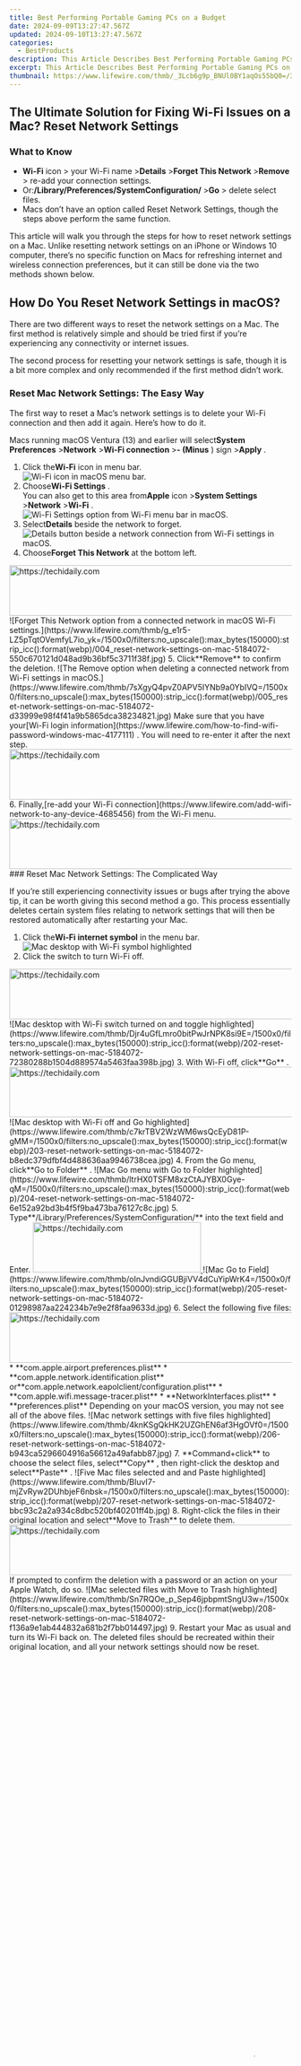 ```yaml
---
title: Best Performing Portable Gaming PCs on a Budget
date: 2024-09-09T13:27:47.567Z
updated: 2024-09-10T13:27:47.567Z
categories:
  - BestProducts
description: This Article Describes Best Performing Portable Gaming PCs on a Budget
excerpt: This Article Describes Best Performing Portable Gaming PCs on a Budget
thumbnail: https://www.lifewire.com/thmb/_3Lcb6g9p_BNUl0BY1aqOs55bQ0=/300x200/filters:no_upscale():max_bytes(150000):strip_icc():format(webp)/man-pc-mini-video-game-a8e6f6d1ed2445058eb8f3e8ea155693.jpg
---
```


## The Ultimate Solution for Fixing Wi-Fi Issues on a Mac? Reset Network Settings
### What to Know

* **Wi-Fi** icon > your Wi-Fi name >**Details** \>**Forget This Network** \>**Remove** \> re-add your connection settings.
* Or:**/Library/Preferences/SystemConfiguration/** \>**Go** \> delete select files.
* Macs don’t have an option called Reset Network Settings, though the steps above perform the same function.

 This article will walk you through the steps for how to reset network settings on a Mac. Unlike resetting network settings on an iPhone or Windows 10 computer, there’s no specific function on Macs for refreshing internet and wireless connection preferences, but it can still be done via the two methods shown below.

## How Do You Reset Network Settings in macOS?

 There are two different ways to reset the network settings on a Mac. The first method is relatively simple and should be tried first if you’re experiencing any connectivity or internet issues.

 The second process for resetting your network settings is safe, though it is a bit more complex and only recommended if the first method didn’t work.

### Reset Mac Network Settings: The Easy Way

 The first way to reset a Mac’s network settings is to delete your Wi-Fi connection and then add it again. Here’s how to do it.

 Macs running macOS Ventura (13) and earlier will select**System Preferences** \>**Network** \>**Wi-Fi connection** \>**\- (Minus** ) sign >**Apply** .

1. Click the**Wi-Fi** icon in menu bar.  
![Wi-Fi icon in macOS menu bar.](https://www.lifewire.com/thmb/ZQJSC9POWF9sWOG1QhLW7RDze88=/1500x0/filters:no_upscale():max_bytes(150000):strip_icc():format(webp)/001_reset-network-settings-on-mac-5184072-8a2df70ce23140b4840713440a0b7006.jpg)
2. Choose**Wi-Fi Settings** .  
 You can also get to this area from**Apple** icon >**System Settings** \>**Network** \>**Wi-Fi** .  
![Wi-Fi Settings option from Wi-Fi menu bar in macOS.](https://www.lifewire.com/thmb/FTW5VOi-SWCWJTkAeO-JixFq45Q=/1500x0/filters:no_upscale():max_bytes(150000):strip_icc():format(webp)/002_reset-network-settings-on-mac-5184072-82054f43a0e64b3bbf42514fba247325.jpg)
3. Select**Details** beside the network to forget.  
![Details button beside a network connection from Wi-Fi settings in macOS.](https://www.lifewire.com/thmb/FNdDQZBdPQIHnN_v6Yd40aZSEaw=/1500x0/filters:no_upscale():max_bytes(150000):strip_icc():format(webp)/003_reset-network-settings-on-mac-5184072-a10316d0d1fa4b5e85f2b1516cdaece4.jpg)
4. Choose**Forget This Network** at the bottom left.  
<!-- affiliate ads begin -->
<a href="https://ephamedtechinc.pxf.io/c/5597632/2137210/26400" target="_top" id="2137210">
  <img src="//a.impactradius-go.com/display-ad/26400-2137210" border="0" alt="https://techidaily.com" width="728" height="90"/>
</a>
<img height="0" width="0" src="https://ephamedtechinc.pxf.io/i/5597632/2137210/26400" style="position:absolute;visibility:hidden;" border="0" />
<!-- affiliate ads end -->
![Forget This Network option from a connected network in macOS Wi-Fi settings.](https://www.lifewire.com/thmb/g_e1r5-LZ5pTqtOVemfyL7io_yk=/1500x0/filters:no_upscale():max_bytes(150000):strip_icc():format(webp)/004_reset-network-settings-on-mac-5184072-550c670121d048ad9b36bf5c3711f38f.jpg)
5. Click**Remove** to confirm the deletion.  
![The Remove option when deleting a connected network from Wi-Fi settings in macOS.](https://www.lifewire.com/thmb/7sXgyQ4pvZ0APV5IYNb9a0YbIVQ=/1500x0/filters:no_upscale():max_bytes(150000):strip_icc():format(webp)/005_reset-network-settings-on-mac-5184072-d33999e98f4f41a9b5865dca38234821.jpg)  
 Make sure that you have your[Wi-Fi login information](https://www.lifewire.com/how-to-find-wifi-password-windows-mac-4177111) . You will need to re-enter it after the next step.
<!-- affiliate ads begin -->
<a href="https://appsumo.8odi.net/c/5597632/2118325/7443" target="_top" id="2118325">
  <img src="//a.impactradius-go.com/display-ad/7443-2118325" border="0" alt="https://techidaily.com" width="728" height="90"/>
</a>
<img height="0" width="0" src="https://appsumo.8odi.net/i/5597632/2118325/7443" style="position:absolute;visibility:hidden;" border="0" />
<!-- affiliate ads end -->
6. Finally,[re-add your Wi-Fi connection](https://www.lifewire.com/add-wifi-network-to-any-device-4685456) from the Wi-Fi menu.

<!-- affiliate ads begin -->
<a href="https://appsumo.8odi.net/c/5597632/2132160/7443" target="_top" id="2132160">
  <img src="//a.impactradius-go.com/display-ad/7443-2132160" border="0" alt="https://techidaily.com" width="600" height="90"/>
</a>
<img height="0" width="0" src="https://appsumo.8odi.net/i/5597632/2132160/7443" style="position:absolute;visibility:hidden;" border="0" />
<!-- affiliate ads end -->
### Reset Mac Network Settings: The Complicated Way

 If you’re still experiencing connectivity issues or bugs after trying the above tip, it can be worth giving this second method a go. This process essentially deletes certain system files relating to network settings that will then be restored automatically after restarting your Mac.  

1. Click the**Wi-Fi internet symbol** in the menu bar.  
![Mac desktop with Wi-Fi symbol highlighted](https://www.lifewire.com/thmb/xVX119_v-qCR6mDaxc3cjPMV4LM=/1500x0/filters:no_upscale():max_bytes(150000):strip_icc():format(webp)/201-reset-network-settings-on-mac-5184072-1b8173aa3f1143f8b8271be3a2086896.jpg)
2. Click the switch to turn Wi-Fi off.  
<!-- affiliate ads begin -->
<a href="https://unicoeye.pxf.io/c/5597632/2134493/18498" target="_top" id="2134493">
  <img src="//a.impactradius-go.com/display-ad/18498-2134493" border="0" alt="https://techidaily.com" width="728" height="90"/>
</a>
<img height="0" width="0" src="https://unicoeye.pxf.io/i/5597632/2134493/18498" style="position:absolute;visibility:hidden;" border="0" />
<!-- affiliate ads end -->
![Mac desktop with Wi-Fi switch turned on and toggle highlighted](https://www.lifewire.com/thmb/Djr4uGfLmro0bitPwJrNPK8si9E=/1500x0/filters:no_upscale():max_bytes(150000):strip_icc():format(webp)/202-reset-network-settings-on-mac-5184072-72380288b1504d889574a5463faa398b.jpg)
3. With Wi-Fi off, click**Go** .  
<!-- affiliate ads begin -->
<a href="https://ephamedtechinc.pxf.io/c/5597632/2137221/26400" target="_top" id="2137221">
  <img src="//a.impactradius-go.com/display-ad/26400-2137221" border="0" alt="https://techidaily.com" width="728" height="90"/>
</a>
<img height="0" width="0" src="https://ephamedtechinc.pxf.io/i/5597632/2137221/26400" style="position:absolute;visibility:hidden;" border="0" />
<!-- affiliate ads end -->
![Mac desktop with Wi-Fi off and Go highlighted](https://www.lifewire.com/thmb/c7krTBV2WzWM6wsQcEyD81P-gMM=/1500x0/filters:no_upscale():max_bytes(150000):strip_icc():format(webp)/203-reset-network-settings-on-mac-5184072-b8edc379dfbf4d488636aa9946738cea.jpg)
4. From the Go menu, click**Go to Folder** .  
![Mac Go menu with Go to Folder highlighted](https://www.lifewire.com/thmb/ltrHX0TSFM8xzCtAJYBX0Gye-qM=/1500x0/filters:no_upscale():max_bytes(150000):strip_icc():format(webp)/204-reset-network-settings-on-mac-5184072-6e152a92bd3b4f5f9ba473ba76127c8c.jpg)
5. Type**/Library/Preferences/SystemConfiguration/** into the text field and Enter.  
<!-- affiliate ads begin -->
<a href="https://wigfever.sjv.io/c/5597632/2005183/22899" target="_top" id="2005183">
  <img src="//a.impactradius-go.com/display-ad/22899-2005183" border="0" alt="https://techidaily.com" width="300" height="90"/>
</a>
<img height="0" width="0" src="https://wigfever.sjv.io/i/5597632/2005183/22899" style="position:absolute;visibility:hidden;" border="0" />
<!-- affiliate ads end -->
![Mac Go to Field](https://www.lifewire.com/thmb/oInJvndiGGUBjiVV4dCuYipWrK4=/1500x0/filters:no_upscale():max_bytes(150000):strip_icc():format(webp)/205-reset-network-settings-on-mac-5184072-01298987aa224234b7e9e2f8faa9633d.jpg)
6. Select the following five files:  
<!-- affiliate ads begin -->
<a href="https://zebaoaffiliateprogram.pxf.io/c/5597632/2137974/21526" target="_top" id="2137974">
  <img src="//a.impactradius-go.com/display-ad/21526-2137974" border="0" alt="https://techidaily.com" width="728" height="90"/>
</a>
<img height="0" width="0" src="https://zebaoaffiliateprogram.pxf.io/i/5597632/2137974/21526" style="position:absolute;visibility:hidden;" border="0" />
<!-- affiliate ads end -->
   * **com.apple.airport.preferences.plist**  
   * **com.apple.network.identification.plist** or**com.apple.network.eapolclient/configuration.plist**  
   * **com.apple.wifi.message-tracer.plist**  
   * **NetworkInterfaces.plist**  
   * **preferences.plist**  
 Depending on your macOS version, you may not see all of the above files.  
![Mac network settings with five files highlighted](https://www.lifewire.com/thmb/4knKSgQkHK2UZGhEN6af3HgOVf0=/1500x0/filters:no_upscale():max_bytes(150000):strip_icc():format(webp)/206-reset-network-settings-on-mac-5184072-b943ca5296604916a56612a49afabb87.jpg)
7. **Command+click** to choose the select files, select**Copy** , then right-click the desktop and select**Paste** .  
![Five Mac files selected and and Paste highlighted](https://www.lifewire.com/thmb/BIuvI7-mjZvRyw2DUhbjeF6nbsk=/1500x0/filters:no_upscale():max_bytes(150000):strip_icc():format(webp)/207-reset-network-settings-on-mac-5184072-bbc93c2a2a934c8dbc520bf40201ff4b.jpg)
8. Right-click the files in their original location and select**Move to Trash** to delete them.  
<!-- affiliate ads begin -->
<a href="https://ephamedtechinc.pxf.io/c/5597632/2137207/26400" target="_top" id="2137207">
  <img src="//a.impactradius-go.com/display-ad/26400-2137207" border="0" alt="https://techidaily.com" width="728" height="90"/>
</a>
<img height="0" width="0" src="https://ephamedtechinc.pxf.io/i/5597632/2137207/26400" style="position:absolute;visibility:hidden;" border="0" />
<!-- affiliate ads end -->
 If prompted to confirm the deletion with a password or an action on your Apple Watch, do so.  
![Mac selected files with Move to Trash highlighted](https://www.lifewire.com/thmb/Sn7RQOe_p_Sep46jpbpmtSngU3w=/1500x0/filters:no_upscale():max_bytes(150000):strip_icc():format(webp)/208-reset-network-settings-on-mac-5184072-f136a9e1ab444832a681b2f7bb014497.jpg)
9. Restart your Mac as usual and turn its Wi-Fi back on. The deleted files should be recreated within their original location, and all your network settings should now be reset.  
<!-- affiliate ads begin -->
<span id="1424528">
					<video width="864" height="1536" style="cursor:pointer"
           poster="//a.impactradius-go.com/display-clicktoplayimage/1424528.png"
           onclick="if(!this.playClicked){this.play();this.setAttribute('controls',true);this.playClicked=true;}">
	   <source src="//a.impactradius-go.com/display-ad/16446-1424528">
	   <img src="//a.impactradius-go.com/display-clicktoplayimage/1424528.png" style="border: none; height: 100%; width: 100%; object-fit: contain">
	</video>
	<div style="width:540px;text-align:center"><a href="javascript:window.open(decodeURIComponent('https%3A%2F%2Flaganoo.pxf.io%2Fc%2F5597632%2F1424528%2F16446'), '_blank');void(0);">Click here</a></div>
</span>
<img height="0" width="0" src="https://imp.pxf.io/i/5597632/1424528/16446" style="position:absolute;visibility:hidden;" border="0" />
<!-- affiliate ads end -->
![Mac network settings files in folder](https://www.lifewire.com/thmb/TFIJTKhjr13-gJm5a2b7c1Qvs1I=/1500x0/filters:no_upscale():max_bytes(150000):strip_icc():format(webp)/209-reset-network-settings-on-mac-5184072-6ccf3e11aa614ea6b334efc3bb44c1ec.jpg)  
 If everything is working fine, feel free to delete the copies of the files on your desktop.  

<!-- affiliate ads begin -->
<span id="1983475">
					<video width="576" height="240" style="cursor:pointer"
           poster="//a.impactradius-go.com/display-clicktoplayimage/1983475.png"
           onclick="if(!this.playClicked){this.play();this.setAttribute('controls',true);this.playClicked=true;}">
	   <source src="//a.impactradius-go.com/display-ad/22993-1983475">
	   <img src="//a.impactradius-go.com/display-clicktoplayimage/1983475.png" style="border: none; height: 100%; width: 100%; object-fit: contain">
	</video>
	<div style="width:360px;text-align:center"><a href="javascript:window.open(decodeURIComponent('https%3A%2F%2Fhomestyler.sjv.io%2Fc%2F5597632%2F1983475%2F22993'), '_blank');void(0);">Click here</a></div>
</span>
<img height="0" width="0" src="https://imp.pxf.io/i/5597632/1983475/22993" style="position:absolute;visibility:hidden;" border="0" />
<!-- affiliate ads end -->
## What Will Resetting My Network Settings Do?  

 When you[reset a device’s network settings](https://www.lifewire.com/what-does-reset-network-settings-do-5184073) , you’re deleting all saved preferences and settings relating to internet and wireless functionality.  
 Doing so is a common strategy for fixing Wi-Fi or other networking glitches preventing a computer, smart device, or video game console from working properly.  
[5 Things to Consider Before Buying a Wireless Router](https://www.lifewire.com/before-you-buy-a-wireless-internet-router-818328)  
 FAQ  

* How do I reset network settings on an iPhone?  
    To[reset network settings on an iPhone](https://www.lifewire.com/how-to-reset-network-settings-iphone-4175383) , go to your iPhone's**Settings** app and tap**General** \>**Transfer or Reset iPhone** \>**Reset** \>**Reset Network Settings** . This action will also reset all your Wi-Fi networks and passwords, as well as prior cellular and VPN settings.  
* How do I reset network settings on Windows 10?  
    To[reset network settings on Windows 10](https://www.lifewire.com/how-to-reset-network-settings-in-windows-10-4684679) , go to your Windows 10 Start menu and select**Settings** \> **Network and Internet** \> **Status** . Then, click**Network Reset** , review the Network Reset information, select**Reset now** to continue, and follow the prompts.  
* How do I reset network settings on an Android phone?  
    While exact instructions may vary according to your Android device, the process will be similar. Go to your**Settings** app and select**System** \>**Reset Options** . Tap**Reset Wi-Fi, Mobile, & Bluetooth** or**Reset Network Settings** , depending on your Android version.

Was this page helpful?

Thanks for letting us know!

 Get the Latest Tech News Delivered Every Day

[Subscribe](https://www.lifewire.com/#)

Tell us why!

 Other  Not enough details  Hard to understand

 Submit

<ins class="adsbygoogle"
     style="display:block"
     data-ad-format="autorelaxed"
     data-ad-client="ca-pub-7571918770474297"
     data-ad-slot="1223367746"></ins>



<ins class="adsbygoogle"
     style="display:block"
     data-ad-client="ca-pub-7571918770474297"
     data-ad-slot="8358498916"
     data-ad-format="auto"
     data-full-width-responsive="true"></ins>

<span class="atpl-alsoreadstyle">Also read:</span>
<div><ul>
<li><a href="https://youtube-sure.techidaily.com/024-approved-unravel-iphone-tricks-for-repetitive-videos/"><u>[New] 2024 Approved  Unravel iPhone Tricks for Repetitive Videos</u></a></li>
<li><a href="https://instagram-videos.techidaily.com/new-in-2024-creating-perfect-instagram-grids-top-10-vendors-ranked/"><u>[New] In 2024, Creating Perfect Instagram Grids  Top 10 Vendors Ranked</u></a></li>
<li><a href="https://screen-mirroring-recording.techidaily.com/new-in-2024-webcam-safety-essentials-the-best-covers-ranked/"><u>[New] In 2024, Webcam Safety Essentials  The Best Covers Ranked</u></a></li>
<li><a href="https://facebook-video-recording.techidaily.com/updated-directing-tiktok-video-viewers-to-facebook-pages/"><u>[Updated] Directing TikTok Video Viewers to Facebook Pages</u></a></li>
<li><a href="https://some-techniques.techidaily.com/2024-approved-how-to-write-compelling-podcast-narratives-and-examples-at-no-cost/"><u>2024 Approved  How to Write Compelling Podcast Narratives & Examples at No Cost</u></a></li>
<li><a href="https://tiktok-clips.techidaily.com/2024-approved-mastering-tiktok-with-its-top-7-emojis-a-beginners-handbook/"><u>2024 Approved  Mastering TikTok with Its Top 7 Emojis  A Beginner's Handbook</u></a></li>
<li><a href="https://extra-skills.techidaily.com/2024-approved-practical-steps-in-mastering-telegram-web-services/"><u>2024 Approved  Practical Steps in Mastering Telegram Web Services</u></a></li>
<li><a href="https://audio-editing.techidaily.com/2024-approved-how-to-reduce-audio-noise-with-the-right-tools-offlineonline/"><u>2024 Approved How To Reduce Audio Noise With The Right Tools (Offline/Online)</u></a></li>
<li><a href="https://tech-hub.techidaily.com/a-comprehensive-guide-setting-up-a-vpn-connection-on-windows-10-easy-step-by-step-instructions/"><u>A Comprehensive Guide: Setting Up a VPN Connection on Windows 10 - Easy, Step-by-Step Instructions</u></a></li>
<li><a href="https://technical-tips.techidaily.com/addressing-errors-in-system-files-how-to-locate-and-restore-mapi32dll/"><u>Addressing Errors in System Files – How to Locate and Restore mapi32.dll</u></a></li>
<li><a href="https://technical-tips.techidaily.com/bypassing-blockades-on-hulu-a-comprehensive-guide-for-correcting-error-rununk1/"><u>Bypassing Blockades on Hulu: A Comprehensive Guide for Correcting ERROR RUNUNK1</u></a></li>
<li><a href="https://technical-tips.techidaily.com/complete-dell-pc-format-process-walkthrough/"><u>Complete Dell PC Format Process Walkthrough</u></a></li>
<li><a href="https://technical-tips.techidaily.com/creating-your-own-bluetooth-audio-network-how-to-link-several-speakers-with-a-lone-device/"><u>Creating Your Own Bluetooth Audio Network: How To Link Several Speakers With A Lone Device</u></a></li>
<li><a href="https://technical-tips.techidaily.com/effective-solutions-for-missing-dciman32dll-error-messages/"><u>Effective Solutions for Missing dciman32.dll Error Messages</u></a></li>
<li><a href="https://technical-tips.techidaily.com/effortless-setup-integrating-your-airpods-into-macos-for-a-better-audio-experience/"><u>Effortless Setup: Integrating Your AirPods Into macOS for a Better Audio Experience</u></a></li>
<li><a href="https://technical-tips.techidaily.com/expand-your-xbox-ones-capacity-a-detailed-walkthrough-on-utilizing-external-hard-drives/"><u>Expand Your Xbox One's Capacity: A Detailed Walkthrough on Utilizing External Hard Drives</u></a></li>
<li><a href="https://hardware-tips.techidaily.com/full-scale-engineering-sample-benchmark-amd-ryzen-9-amoeba-9950x-with-blender-workloads-across-various-tdp-settings-demonstrating-remarkable-efficiency-gain14/"><u>Full-Scale Engineering Sample Benchmark: AMD Ryzen 9 Amoeba 9950X with Blender Workloads Across Various TDP Settings, Demonstrating Remarkable Efficiency Gains</u></a></li>
<li><a href="https://technical-tips.techidaily.com/gadget-enthusiasts-unite-join-us-for-exclusive-coverage-of-the-next-big-thing-in-smartphones/"><u>Gadget Enthusiasts Unite! Join Us for Exclusive Coverage of the Next Big Thing in Smartphones</u></a></li>
<li><a href="https://technical-tips.techidaily.com/guest-posts-and-interviews-write-guest-posts-or-conduct-interviews-with-industry-professionals-where-you-can-include-a-link-back-to-your-primary-websitearti1/"><u>Guest Posts & Interviews: Write Guest Posts or Conduct Interviews with Industry Professionals Where You Can Include a Link Back to Your Primary Website/Article. This Strategy Not only Builds Quality Backlinks but Also Increases Exposure and Authority.</u></a></li>
<li><a href="https://technical-tips.techidaily.com/guide-eliminating-vertical-distortions-from-your-samsung-tv/"><u>Guide: Eliminating Vertical Distortions From Your Samsung TV</u></a></li>
<li><a href="https://technical-tips.techidaily.com/how-rtx-enabled-graphics-cards-transform-gaming-and-vr/"><u>How RTX-Enabled Graphics Cards Transform Gaming and VR</u></a></li>
<li><a href="https://technical-tips.techidaily.com/how-to-fix-a-wii-console-that-refuses-to-play-dvdsgames/"><u>How To Fix A Wii Console That Refuses To Play DVDs/Games?</u></a></li>
<li><a href="https://technical-tips.techidaily.com/how-to-restore-online-functionality-for-an-offline-alexa/"><u>How To Restore Online Functionality for an Offline Alexa</u></a></li>
<li><a href="https://program-issues.techidaily.com/hp-visuals-gone-wrong-discover-how-to-fix-your-screen-problems-here/"><u>HP Visuals Gone Wrong? Discover How To Fix Your Screen Problems Here!</u></a></li>
<li><a href="https://extra-support.techidaily.com/in-2024-setting-up-zoom-meetings-a-comprehensible-android-methodology/"><u>In 2024, Setting Up Zoom Meetings  A Comprehensible Android Methodology</u></a></li>
<li><a href="https://technical-tips.techidaily.com/kickstarting-your-fresh-computer-experience-the-ultimate-first-five-tasks/"><u>Kickstarting Your Fresh Computer Experience: The Ultimate First Five Tasks</u></a></li>
<li><a href="https://tiktok-clips.techidaily.com/master-the-art-of-permanently-disconnect-from-tiktok-for-2024/"><u>Master the Art of Permanently Disconnect From TikTok for 2024</u></a></li>
<li><a href="https://technical-tips.techidaily.com/mastering-emoji-a-comprehensive-guide-to-using-icons-on-your-iphone/"><u>Mastering Emoji: A Comprehensive Guide to Using Icons on Your iPhone</u></a></li>
<li><a href="https://technical-tips.techidaily.com/mastering-troubleshooting-techniques-for-defeating-code-28-problems-in-windows-operating-systems/"><u>Mastering Troubleshooting Techniques for Defeating Code 28 Problems in Windows Operating Systems</u></a></li>
<li><a href="https://technical-tips.techidaily.com/navigate-with-ease-our-pick-of-the-best-7-traffic-applications/"><u>Navigate with Ease: Our Pick of the Best 7 Traffic Applications</u></a></li>
<li><a href="https://smart-video-creator.techidaily.com/new-the-ultimate-guide-to-online-animation-software-top-10-picks-for-2024/"><u>New The Ultimate Guide to Online Animation Software Top 10 Picks for 2024</u></a></li>
<li><a href="https://win-able.techidaily.com/rocket-league-glitch-busting-how-to-overcome-freezing-problems-during-play/"><u>Rocket League Glitch Busting: How to Overcome Freezing Problems During Play</u></a></li>
<li><a href="https://technical-tips.techidaily.com/samsung-galaxy-watch-7-price-release-date-specs-and-news/"><u>Samsung Galaxy Watch 7: Price, Release Date, Specs, and News</u></a></li>
<li><a href="https://technical-tips.techidaily.com/step-by-step-guide-restoring-factory-settings-on-your-samsung-soundbar/"><u>Step-by-Step Guide: Restoring Factory Settings on Your Samsung Soundbar</u></a></li>
<li><a href="https://technical-tips.techidaily.com/step-by-step-instructions-for-linking-your-phone-and-oculus-quest-2/"><u>Step-by-Step Instructions for Linking Your Phone and Oculus Quest 2</u></a></li>
<li><a href="https://technical-tips.techidaily.com/supercharge-your-system-discover-7-speedy-solutions-for-your-pc/"><u>Supercharge Your System: Discover 7 Speedy Solutions for Your PC</u></a></li>
<li><a href="https://technical-tips.techidaily.com/tech-hack-the-ultimate-method-of-setting-up-and-linking-three-monitors-to-a-computer/"><u>Tech Hack: The Ultimate Method of Setting Up and Linking Three Monitors to a Computer</u></a></li>
<li><a href="https://facebook.techidaily.com/the-full-scope-guide-to-digitally-preserving-friendships-and-posts/"><u>The Full Scope Guide to Digitally Preserving Friendships and Posts</u></a></li>
<li><a href="https://technical-tips.techidaily.com/the-ultimate-tutorial-for-finding-lost-notifications-on-apples-mobile-os/"><u>The Ultimate Tutorial for Finding Lost Notifications on Apple's Mobile OS</u></a></li>
<li><a href="https://technical-tips.techidaily.com/top-programs-trending-on-discovery-plus-july-2024-lineup/"><u>Top Programs Trending on Discovery Plus - July 2024 Lineup</u></a></li>
<li><a href="https://technical-tips.techidaily.com/troubleshooting-and-solutions-for-microsoftdirectxdirectinputdll-errors/"><u>Troubleshooting and Solutions for Microsoft.DirectX.DirectInput.DLL Errors</u></a></li>
<li><a href="https://technical-tips.techidaily.com/troubleshooting-disk-problems-a-users-manual-to-implementing-chkdsk-in-windows/"><u>Troubleshooting Disk Problems: A User's Manual to Implementing Chkdsk in Windows</u></a></li>
<li><a href="https://technical-tips.techidaily.com/troubleshooting-steps-how-to-correct-a-whea-unrecoverable-mishap/"><u>Troubleshooting Steps: How to Correct a WHEA Unrecoverable Mishap</u></a></li>
<li><a href="https://technical-tips.techidaily.com/troubleshooting-techniques-for-eliminating-black-outs-on-facetime/"><u>Troubleshooting Techniques for Eliminating Black Outs on FaceTime</u></a></li>
<li><a href="https://android-unlock.techidaily.com/unlock-your-samsung-galaxy-s23-ultra-phone-with-ease-the-3-best-lock-screen-removal-tools-by-drfone-android/"><u>Unlock Your Samsung Galaxy S23 Ultra Phone with Ease The 3 Best Lock Screen Removal Tools</u></a></li>
<li><a href="https://technical-tips.techidaily.com/unstuck-yourself-from-instagram-struggles-solutions-to-unsuccessful-story-uploads/"><u>Unstuck Yourself From Instagram Struggles - Solutions to Unsuccessful Story Uploads.</u></a></li>
</ul></div>
